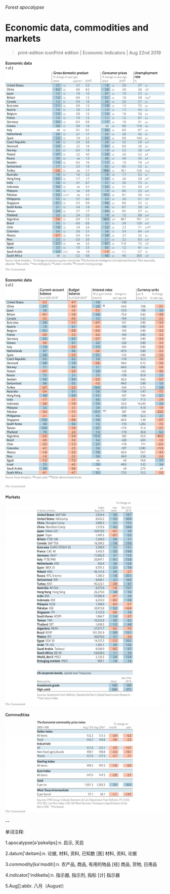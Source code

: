 ###### Forest apocalypse

# Economic data, commodities and markets 

> print-edition iconPrint edition | Economic Indicators | Aug 22nd 2019 

![image](images/20190824_INT101.png) 

![image](images/20190824_INT102.png) 

![image](images/20190824_INT201.png) 

![image](images/20190824_INT401.png) 

-- 

 单词注释:

1.apocalypse[ә'pɒkәlips]:n. 启示, 天启 

2.datum['deitәm]:n. 论据, 材料, 资料, 已知数 [医] 材料, 资料, 论据 

3.commodity[kә'mɒditi]:n. 农产品, 商品, 有用的物品 [经] 商品, 货物, 日用品 

4.indicator['indikeitә]:n. 指示器, 指示剂, 指标 [计] 指示器 

5.Aug[]:abbr. 八月（August） 

